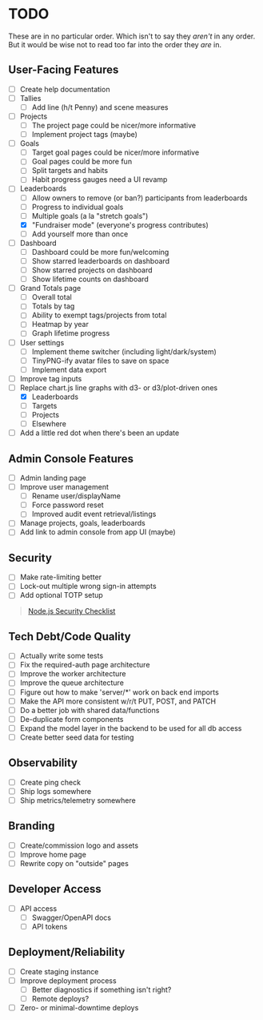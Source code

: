 # TODO

These are in no particular order. Which isn't to say they _aren't_ in any order. But it would be wise not to read too far into the order they _are_ in.

## User-Facing Features
- [ ] Create help documentation
- [ ] Tallies
  - [ ] Add line (h/t Penny) and scene measures
- [ ] Projects
  - [ ] The project page could be nicer/more informative
  - [ ] Implement project tags (maybe)
- [ ] Goals
  - [ ] Target goal pages could be nicer/more informative
  - [ ] Goal pages could be more fun
  - [ ] Split targets and habits
  - [ ] Habit progress gauges need a UI revamp
- [ ] Leaderboards
  - [ ] Allow owners to remove (or ban?) participants from leaderboards
  - [ ] Progress to individual goals
  - [ ] Multiple goals (a la "stretch goals")
  - [X] "Fundraiser mode" (everyone's progress contributes)
  - [ ] Add yourself more than once
- [ ] Dashboard
  - [ ] Dashboard could be more fun/welcoming
  - [ ] Show starred leaderboards on dashboard
  - [ ] Show starred projects on dashboard
  - [ ] Show lifetime counts on dashboard
- [ ] Grand Totals page
  - [ ] Overall total
  - [ ] Totals by tag
  - [ ] Ability to exempt tags/projects from total
  - [ ] Heatmap by year
  - [ ] Graph lifetime progress
- [ ] User settings
  - [ ] Implement theme switcher (including light/dark/system)
  - [ ] TinyPNG-ify avatar files to save on space
  - [ ] Implement data export
- [ ] Improve tag inputs
- [ ] Replace chart.js line graphs with d3- or d3/plot-driven ones
  - [X] Leaderboards
  - [ ] Targets
  - [ ] Projects
  - [ ] Elsewhere
- [ ] Add a little red dot when there's been an update

## Admin Console Features
- [ ] Admin landing page
- [ ] Improve user management
  - [ ] Rename user/displayName
  - [ ] Force password reset
  - [ ] Improved audit event retrieval/listings
- [ ] Manage projects, goals, leaderboards
- [ ] Add link to admin console from app UI (maybe)

## Security
- [ ] Make rate-limiting better
- [ ] Lock-out multiple wrong sign-in attempts
- [ ] Add optional TOTP setup

> [Node.js Security Checklist](https://blog.risingstack.com/node-js-security-checklist/)

## Tech Debt/Code Quality
- [ ] Actually write some tests
- [ ] Fix the required-auth page architecture
- [ ] Improve the worker architecture
- [ ] Improve the queue architecture
- [ ] Figure out how to make 'server/*' work on back end imports
- [ ] Make the API more consistent w/r/t PUT, POST, and PATCH
- [ ] Do a better job with shared data/functions
- [ ] De-duplicate form components
- [ ] Expand the model layer in the backend to be used for all db access
- [ ] Create better seed data for testing

## Observability
- [ ] Create ping check
- [ ] Ship logs somewhere
- [ ] Ship metrics/telemetry somewhere

## Branding
- [ ] Create/commission logo and assets
- [ ] Improve home page
- [ ] Rewrite copy on "outside" pages

## Developer Access
- [ ] API access
  - [ ] Swagger/OpenAPI docs
  - [ ] API tokens

## Deployment/Reliability
- [ ] Create staging instance
- [ ] Improve deployment process
  - [ ] Better diagnostics if something isn't right?
  - [ ] Remote deploys?
- [ ] Zero- or minimal-downtime deploys
